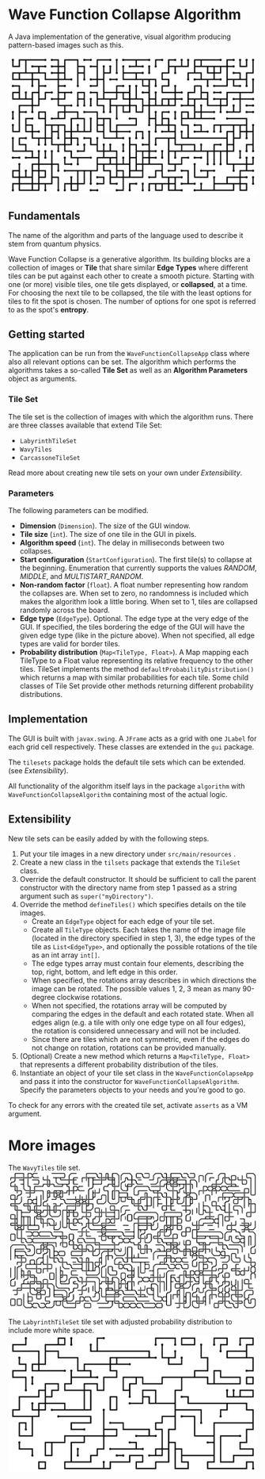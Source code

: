 # Wave Function Collapse Algorithm

A Java implementation of the generative, visual algorithm producing pattern-based images such as this.

![image](src/main/resources/image.png)

## Fundamentals

The name of the algorithm and parts of the language used to describe it stem from quantum physics.

Wave Function Collapse is a generative algorithm. Its building blocks are a collection of images or **Tile**
that share similar **Edge Types** where different tiles can be put against each other to create a smooth picture. 
Starting with one (or more) visible tiles, one tile gets displayed, or **collapsed**, at a time.
For choosing the next tile to be collapsed, the tile with the least options for tiles to fit the spot is chosen.
The number of options for one spot is referred to as the spot's **entropy**.

## Getting started

The application can be run from the ```WaveFunctionCollapseApp``` class where also all relevant options can be set.
The algorithm which performs the algorithms takes a so-called **Tile Set** as well as an **Algorithm Parameters**
object as arguments.

### Tile Set

The tile set is the collection of images with which the algorithm runs.
There are three classes available that extend Tile Set:
- ```LabyrinthTileSet```
- ```WavyTiles```
- ```CarcassoneTileSet```

Read more about creating new tile sets on your own under *Extensibility*.

### Parameters

The following parameters can be modified.
- **Dimension** (```Dimension```). The size of the GUI window.
- **Tile size** (```int```). The size of one tile in the GUI in pixels.
- **Algorithm speed** (```int```). The delay in milliseconds between two collapses.
- **Start configuration** (```StartConfiguration```). The first tile(s) to collapse at the beginning. Enumeration that currently supports the values *RANDOM*, *MIDDLE*, and *MULTISTART_RANDOM*.
- **Non-random factor** (```float```). A float number representing how random the collapses are. When set to zero, no randomness is included which makes the algorithm look a little boring. When set to 1, tiles are collapsed randomly across the board.
- **Edge type** (```EdgeType```). Optional. The edge type at the very edge of the GUI. If specified, the tiles bordering the edge of the GUI will have the given edge type (like in the picture above). When not specified, all edge types are valid for border tiles. 
- **Probability distribution** (```Map<TileType, Float>```). A Map mapping each TileType to a Float value representing its relative frequency to the other tiles. TileSet implements the method ```defaultProbabilityDistribution()``` which returns a map with similar probabilities for each tile. Some child classes of Tile Set provide other methods returning different probability distributions.


## Implementation 

The GUI is built with ```javax.swing```. A ```JFrame``` acts as a grid with one ```JLabel``` for each grid cell respectively.
These classes are extended in the ```gui``` package.

The ```tilesets``` package holds the default tile sets which can be extended. (see *Extensibility*).

All functionality of the algorithm itself lays in the package ```algorithm``` with ```WaveFunctionCollapseAlgorithm``` containing most of the actual logic.  

## Extensibility

New tile sets can be easily added by with the following steps.
1. Put your tile images in a new directory under ```src/main/resources``` .
2. Create a new class in the ```tilsets``` package that extends the ```TileSet``` class.
3. Override the default constructor. It should be sufficient to call the parent constructor with the directory name from step 1 passed as a string argument such as ```super("myDirectory")```.
4. Override the method ```defineTiles()``` which specifies details on the tile images.
    - Create an ```EdgeType``` object for each edge of your tile set.
    - Create all ```TileType``` objects. Each takes the name of the image file (located in the directory specified in step 1, 3), the edge types of the tile as ```List<EdgeType>```, and optionally the possible rotations of the tile as an int array ```int[]```.
    - The edge types array must contain four elements, describing the top, right, bottom, and left edge in this order.
    - When specified, the rotations array describes in which directions the image can be rotated. The possible values 1, 2, 3 mean as many 90-degree clockwise rotations.
    - When not specified, the rotations array will be computed by comparing the edges in the default and each rotated state. When all edges align (e.g. a tile with only one edge type on all four edges), the rotation is considered unnecessary and will not be included.
    - Since there are tiles which are not symmetric, even if the edges do not change on rotation, rotations can be provided manually.
5. (Optional) Create a new method which returns a ```Map<TileType, Float>``` that represents a different probability distribution of the tiles.
6. Instantiate an object of your tile set class in the ```WaveFunctionColapseApp``` and pass it into the constructor for ```WaveFunctionCollapseAlgorithm```. Specify the parameters objects to your needs and you're good to go.

To check for any errors with the created tile set, activate ```asserts``` as a VM argument.


# More images

The ```WavyTiles``` tile set.
![image](src/main/resources/image2.png)

The ```LabyrinthTileSet``` tile set with adjusted probability distribution to include more white space.
![image](src/main/resources/image3.png)